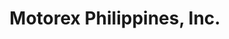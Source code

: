 ---
title: "Motorex Philippines, Inc."
url: /quezon-city/motorex-philippines-inc/
shop: Autoteile
---
